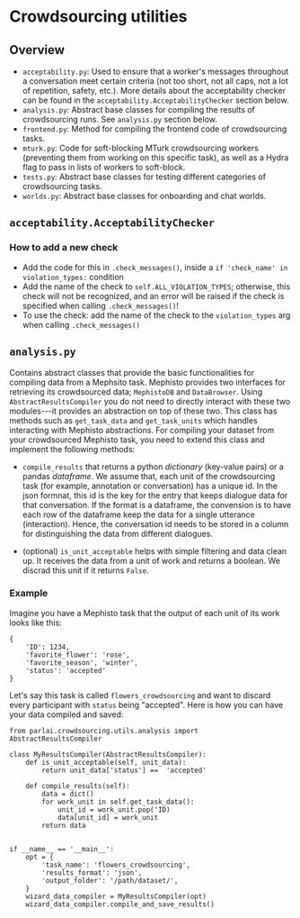 # Crowdsourcing utilities

## Overview
- `acceptability.py`: Used to ensure that a worker's messages throughout a conversation meet certain criteria (not too short, not all caps, not a lot of repetition, safety, etc.). More details about the acceptability checker can be found in the `acceptability.AcceptabilityChecker` section below.
- `analysis.py`: Abstract base classes for compiling the results of crowdsourcing runs. See `analysis.py` section below.
- `frontend.py`: Method for compiling the frontend code of crowdsourcing tasks.
- `mturk.py`: Code for soft-blocking MTurk crowdsourcing workers (preventing them from working on this specific task), as well as a Hydra flag to pass in lists of workers to soft-block.
- `tests.py`: Abstract base classes for testing different categories of crowdsourcing tasks.
- `worlds.py`: Abstract base classes for onboarding and chat worlds.

## `acceptability.AcceptabilityChecker`

### How to add a new check
- Add the code for this in `.check_messages()`, inside a `if 'check_name' in violation_types:` condition
- Add the name of the check to `self.ALL_VIOLATION_TYPES`; otherwise, this check will not be recognized, and an error will be raised if the check is specified when calling `.check_messages()`!
- To use the check: add the name of the check to the `violation_types` arg when calling `.check_messages()`

## `analysis.py`

Contains abstract classes that provide the basic functionalities for compiling data from a Mephsito task.
Mephisto provides two interfaces for retrieving its crowdsourced data; `MephistoDB` and `DataBrowser`.
Using `AbstractResultsCompiler` you do not need to directly interact with these two modules---it provides an abstraction on top of these two.
This class has methods such as `get_task_data` and `get_task_units` which handles interacting with Mephisto abstractions.
For compiling your dataset from your crowdsourced Mephisto task, you need to extend this class and implement the following methods:

* `compile_results` that returns a python *dictionary* (key-value pairs) or a pandas *dataframe*. We assume that, each unit of the crowdsourcing task (for example, annotation or conversation) has a unique id. In the json formnat, this id is the key for the entry that keeps dialogue data for that conversation. If the format is a dataframe, the convension is to have each row of the dataframe keep the data for a single utterance (interaction). Hence, the conversation id needs to be stored in a column for distinguishing the data from different dialogues.

* (optional) `is_unit_acceptable` helps with simple filtering and data clean up. It receives the data from a unit of work and returns a boolean. We discrad this unit if it returns `False`.

### Example
Imagine you have a Mephisto task that the output of each unit of its work looks like this:
```.python
{
    'ID': 1234,
    'favorite_flower': 'rose',
    'favorite_season', 'winter',
    'status': 'accepted'
}
```

Let's say this task is called `flowers_crowdsourcing` and want to discard every participant with `status` being "accepted".
Here is how you can have your data compiled and saved:

```.python
from parlai.crowdsourcing.utils.analysis import AbstractResultsCompiler

class MyResultsCompiler(AbstractResultsCompiler):
    def is_unit_acceptable(self, unit_data):
        return unit_data['status'] ==  'accepted'

    def compile_results(self):
        data = dict()
        for work_unit in self.get_task_data():
            unit_id = work_unit.pop('ID)
            data[unit_id] = work_unit
        return data


if __name__ == '__main__':
    opt = {
        'task_name': 'flowers_crowdsourcing',
        'results_format': 'json',
        'output_folder': '/path/dataset/',
    }
    wizard_data_compiler = MyResultsCompiler(opt)
    wizard_data_compiler.compile_and_save_results()
```
